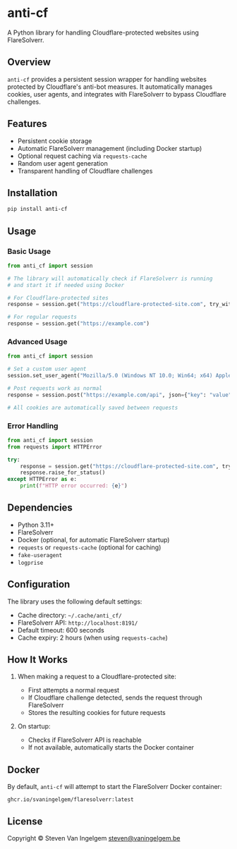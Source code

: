 # anti-cf

A Python library for handling Cloudflare-protected websites using FlareSolverr.

## Overview

`anti-cf` provides a persistent session wrapper for handling websites protected by Cloudflare's anti-bot measures. It automatically manages cookies, user agents, and integrates with FlareSolverr to bypass Cloudflare challenges.

## Features

- Persistent cookie storage
- Automatic FlareSolverr management (including Docker startup)
- Optional request caching via `requests-cache`
- Random user agent generation
- Transparent handling of Cloudflare challenges

## Installation

```bash
pip install anti-cf
```

## Usage

### Basic Usage

```python
from anti_cf import session

# The library will automatically check if FlareSolverr is running
# and start it if needed using Docker

# For Cloudflare-protected sites
response = session.get("https://cloudflare-protected-site.com", try_with_cloudflare=True)

# For regular requests
response = session.get("https://example.com")
```

### Advanced Usage

```python
from anti_cf import session

# Set a custom user agent
session.set_user_agent("Mozilla/5.0 (Windows NT 10.0; Win64; x64) AppleWebKit/537.36")

# Post requests work as normal
response = session.post("https://example.com/api", json={"key": "value"})

# All cookies are automatically saved between requests
```

### Error Handling

```python
from anti_cf import session
from requests import HTTPError

try:
    response = session.get("https://cloudflare-protected-site.com", try_with_cloudflare=True)
    response.raise_for_status()
except HTTPError as e:
    print(f"HTTP error occurred: {e}")
```

## Dependencies

- Python 3.11+
- FlareSolverr
- Docker (optional, for automatic FlareSolverr startup)
- `requests` or `requests-cache` (optional for caching)
- `fake-useragent`
- `logprise`

## Configuration

The library uses the following default settings:
- Cache directory: `~/.cache/anti_cf/`
- FlareSolverr API: `http://localhost:8191/`
- Default timeout: 600 seconds
- Cache expiry: 2 hours (when using `requests-cache`)

## How It Works

1. When making a request to a Cloudflare-protected site:
    - First attempts a normal request
    - If Cloudflare challenge detected, sends the request through FlareSolverr
    - Stores the resulting cookies for future requests

2. On startup:
    - Checks if FlareSolverr API is reachable
    - If not available, automatically starts the Docker container

## Docker

By default, `anti-cf` will attempt to start the FlareSolverr Docker container:

```
ghcr.io/svaningelgem/flaresolverr:latest
```

## License

Copyright © Steven Van Ingelgem <steven@vaningelgem.be>